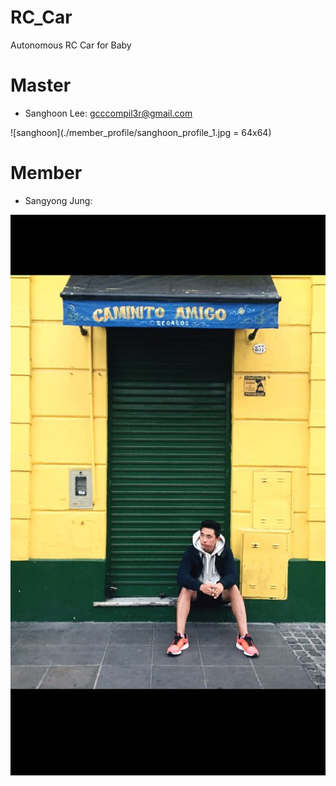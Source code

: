 # RC_Car
Autonomous RC Car for Baby

# Master
- Sanghoon Lee:			gcccompil3r@gmail.com

![sanghoon](./member_profile/sanghoon_profile_1.jpg = 64x64)

# Member
- Sangyong Jung:		

![sangyong](./member_profile/sangyong_profile_1.jpg)
